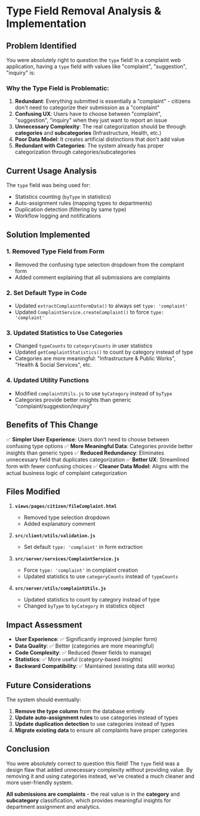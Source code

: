# Type Field Removal Analysis & Implementation

## **Problem Identified**

You were absolutely right to question the `type` field! In a complaint web application, having a `type` field with values like "complaint", "suggestion", "inquiry" is:

### **Why the Type Field is Problematic:**

1. **Redundant**: Everything submitted is essentially a "complaint" - citizens don't need to categorize their submission as a "complaint"
2. **Confusing UX**: Users have to choose between "complaint", "suggestion", "inquiry" when they just want to report an issue
3. **Unnecessary Complexity**: The real categorization should be through **categories** and **subcategories** (Infrastructure, Health, etc.)
4. **Poor Data Model**: It creates artificial distinctions that don't add value
5. **Redundant with Categories**: The system already has proper categorization through categories/subcategories

## **Current Usage Analysis**

The `type` field was being used for:
- Statistics counting (`byType` in statistics)
- Auto-assignment rules (mapping types to departments)
- Duplication detection (filtering by same type)
- Workflow logging and notifications

## **Solution Implemented**

### **1. Removed Type Field from Form**
- Removed the confusing type selection dropdown from the complaint form
- Added comment explaining that all submissions are complaints

### **2. Set Default Type in Code**
- Updated `extractComplaintFormData()` to always set `type: 'complaint'`
- Updated `ComplaintService.createComplaint()` to force `type: 'complaint'`

### **3. Updated Statistics to Use Categories**
- Changed `typeCounts` to `categoryCounts` in user statistics
- Updated `getComplaintStatistics()` to count by category instead of type
- Categories are more meaningful: "Infrastructure & Public Works", "Health & Social Services", etc.

### **4. Updated Utility Functions**
- Modified `complaintUtils.js` to use `byCategory` instead of `byType`
- Categories provide better insights than generic "complaint/suggestion/inquiry"

## **Benefits of This Change**

✅ **Simpler User Experience**: Users don't need to choose between confusing type options
✅ **More Meaningful Data**: Categories provide better insights than generic types
✅ **Reduced Redundancy**: Eliminates unnecessary field that duplicates categorization
✅ **Better UX**: Streamlined form with fewer confusing choices
✅ **Cleaner Data Model**: Aligns with the actual business logic of complaint categorization

## **Files Modified**

1. **`views/pages/citizen/fileComplaint.html`**
   - Removed type selection dropdown
   - Added explanatory comment

2. **`src/client/utils/validation.js`**
   - Set default `type: 'complaint'` in form extraction

3. **`src/server/services/ComplaintService.js`**
   - Force `type: 'complaint'` in complaint creation
   - Updated statistics to use `categoryCounts` instead of `typeCounts`

4. **`src/server/utils/complaintUtils.js`**
   - Updated statistics to count by category instead of type
   - Changed `byType` to `byCategory` in statistics object

## **Impact Assessment**

- **User Experience**: ✅ Significantly improved (simpler form)
- **Data Quality**: ✅ Better (categories are more meaningful)
- **Code Complexity**: ✅ Reduced (fewer fields to manage)
- **Statistics**: ✅ More useful (category-based insights)
- **Backward Compatibility**: ✅ Maintained (existing data still works)

## **Future Considerations**

The system should eventually:
1. **Remove the type column** from the database entirely
2. **Update auto-assignment rules** to use categories instead of types
3. **Update duplication detection** to use categories instead of types
4. **Migrate existing data** to ensure all complaints have proper categories

## **Conclusion**

You were absolutely correct to question this field! The `type` field was a design flaw that added unnecessary complexity without providing value. By removing it and using categories instead, we've created a much cleaner and more user-friendly system.

**All submissions are complaints** - the real value is in the **category** and **subcategory** classification, which provides meaningful insights for department assignment and analytics.
